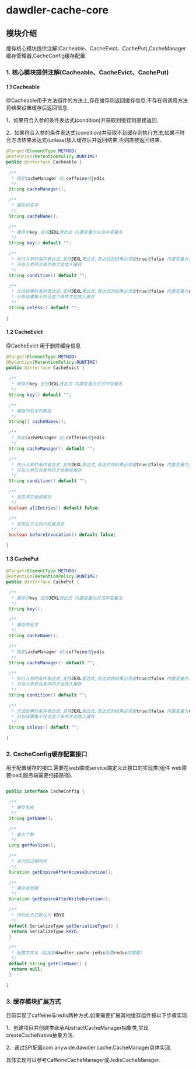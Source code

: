 # dawdler-cache-core

## 模块介绍

缓存核心模块提供注解(Cacheable、CacheEvict、CachePut),CacheManager缓存管理器,CacheConfig缓存配置.

### 1. 核心模块提供注解(Cacheable、CacheEvict、CachePut)

#### 1.1 Cacheable

@Cacheable用于方法组件的方法上,存在缓存则返回缓存信息,不存在则调用方法将结果设置缓存后返回信息.

1、如果符合入参的条件表达式(condition)并获取到缓存则直接返回.

2、如果符合入参的条件表达式(condition)并获取不到缓存则执行方法,如果不符合方法结果表达式(unless)放入缓存后并返回结果,否则直接返回结果.

```java
@Target(ElementType.METHOD)
@Retention(RetentionPolicy.RUNTIME)
public @interface Cacheable {
 
 /**
  * 指定cacheManager 如:ceffeine或jedis
  */
 String cacheManager();

 /**
  * 缓存的名字
  */
 String cacheName();

 /**
  * 缓存的key 支持JEXL表达式 内置变量为方法中变量名
  */
 String key() default "";

 /**
  * 执行入参的条件表达式,支持JEXL表达式,表达式的结果必须是true或false 内置变量为方法中变量名
  * 只有入参符合条件的才会放入缓存
  */
 String condition() default "";

 /**
  * 方法结果的条件表达式,支持JEXL表达式,表达式的结果必须是true或false 内置变量为result,result为方法执行结果的key
  * 只有结果集不符合这个条件才会放入缓存
  */
 String unless() default "";
 
}
```

#### 1.2 CacheEvict

@CacheEvict 用于删除缓存信息

```java
@Target(ElementType.METHOD)
@Retention(RetentionPolicy.RUNTIME)
public @interface CacheEvict {
 
 /**
  * 缓存的key 支持JEXL表达式 内置变量为方法中变量名
  */
 String key() default "";

 /**
  * 缓存的名字的数组
  */
 String[] cacheNames();

 /**
  * 指定cacheManager 如:ceffeine或jedis
  */
 String cacheManager() default "";

 /**
  * 执行入参的条件表达式,支持JEXL表达式,表达式的结果必须是true或false 内置变量为方法中变量名
  * 只有入参符合条件的才会删除缓存
  */
 String condition() default "";

 /**
  * 是否清空全部缓存
  */
 boolean allEntries() default false;

 /**
  * 是否在方法执行前就清空
  */
 boolean beforeInvocation() default false;

}
```

#### 1.3 CachePut

```java
@Target(ElementType.METHOD)
@Retention(RetentionPolicy.RUNTIME)
public @interface CachePut {

 /**
  * 缓存的key 支持JEXL表达式 内置变量为方法中变量名
  */
 String key();

 /**
  * 缓存的名字
  */
 String cacheName();

 /**
  * 指定cacheManager 如:ceffeine或jedis
  */
 String cacheManager() default "";

 /**
  * 执行入参的条件表达式,支持JEXL表达式,表达式的结果必须是true或false 内置变量为方法中变量名
  * 只有入参符合条件的才会放入缓存
  */
 String condition() default "";

 /**
  * 方法结果的条件表达式,支持JEXL表达式,表达式的结果必须是true或false 内置变量为result,result为方法执行结果的key
  * 只有结果集不符合这个条件才会放入缓存
  */
 String unless() default "";

}
```

### 2. CacheConfig缓存配置接口

用于配置缓存的接口,需要在web端或service端定义此接口的实现类(组件 web需要load,服务端需要扫描路径).

```java

public interface CacheConfig {

 /**
  * 缓存名称
  */
 String getName();

 /**
  * 最大个数
  */
 Long getMaxSize();

 /**
  * 访问后过期时间
  */
 Duration getExpireAfterAccessDuration();

 /**
  * 缓存有效期
  */
 Duration getExpireAfterWriteDuration();

 /**
  * 序列化方式默认为 KRYO
  */
 default SerializeType getSerializeType() {
  return SerializeType.KRYO;
 }

 /**
  * 配置文件名（如用到dawdler-cache-jedis配置redis时需要）
  */
 default String getFileName() {
  return null;
 }

}

```

### 3. 缓存模块扩展方式

目前实现了caffeine与redis两种方式.如果需要扩展其他缓存组件按以下步骤实现.

1、创建项目并创建类继承AbstractCacheManager抽象类,实现 createCacheNative抽象方法.

2、通过SPI配置com.anywide.dawdler.cache.CacheManager具体实现.

具体实现可以参考CaffeineCacheManager或JedisCacheManager.
